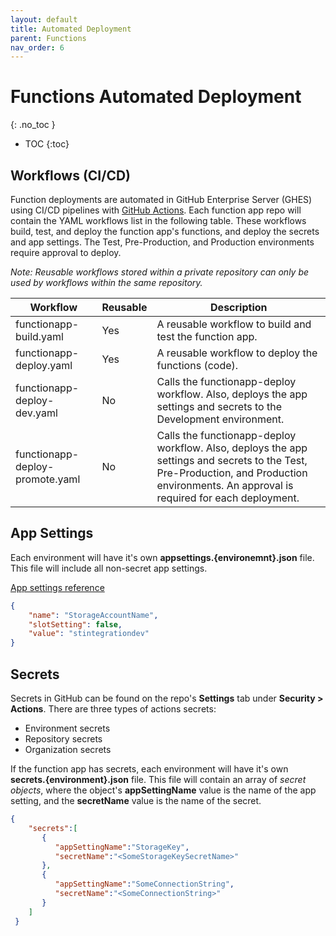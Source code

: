 ```yaml
---
layout: default
title: Automated Deployment
parent: Functions
nav_order: 6
---
```


# Functions Automated Deployment
{: .no_toc }

- TOC
{:toc}

## Workflows (CI/CD)

Function deployments are automated in GitHub Enterprise Server (GHES) using 
CI/CD pipelines with 
[GitHub Actions](https://docs.github.com/en/actions/learn-github-actions/understanding-github-actions). 
Each function app repo will contain the YAML workflows list in the following 
table. These workflows build, test, and deploy the function app's functions, 
and deploy the secrets and app settings. The Test, Pre-Production, and 
Production environments require approval to deploy.

_Note: Reusable workflows stored within a private repository can only 
be used by workflows within the same repository._

| Workflow                          | Reusable  | Description |
| --------------------------------- | --------- | ------ |
| functionapp-build.yaml            | Yes       | A reusable workflow to build and test the function app. | 
| functionapp-deploy.yaml           | Yes       | A reusable workflow to deploy the functions (code). | 
| functionapp-deploy-dev.yaml       | No        | Calls the functionapp-deploy workflow. Also, deploys the app settings and secrets to the Development environment. |
| functionapp-deploy-promote.yaml   | No        | Calls the functionapp-deploy workflow. Also, deploys the app settings and secrets to the Test, Pre-Production, and Production environments. An approval is required for each deployment. |

## App Settings

Each environment will have it's own **appsettings.{environemnt}.json** file. 
This file will include all non-secret app settings.

[App settings reference](https://learn.microsoft.com/en-us/azure/azure-functions/functions-app-settings)

``` json
{
    "name": "StorageAccountName",
    "slotSetting": false,
    "value": "stintegrationdev"
}
```

## Secrets

Secrets in GitHub can be found on the repo's **Settings** tab 
under **Security > Actions**. There are three types of actions secrets:

- Environment secrets
- Repository secrets
- Organization secrets

If the function app has secrets, each environment will have it's 
own **secrets.{environment}.json** file. This file will contain an array of 
_secret objects_, where the object's **appSettingName** value is the name 
of the app setting, and the **secretName** value is the name of the secret.

``` json
{
    "secrets":[
       {
          "appSettingName":"StorageKey",
          "secretName":"<SomeStorageKeySecretName>"
       },
       {
          "appSettingName":"SomeConnectionString",
          "secretName":"<SomeConnectionString>"
       }
    ]
 }
```
